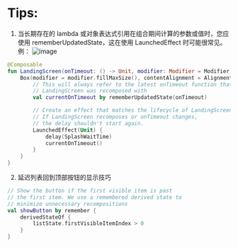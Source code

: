 # Tips:
1. 当长期存在的 lambda 或对象表达式引用在组合期间计算的参数或值时，您应使用 rememberUpdatedState，这在使用 LaunchedEffect 时可能很常见。
例：
![image](https://github.com/user-attachments/assets/7ef57297-0e30-4bf5-91f7-0b5d12f394f7)
```kotlin
@Composable
fun LandingScreen(onTimeout: () -> Unit, modifier: Modifier = Modifier) {
    Box(modifier = modifier.fillMaxSize(), contentAlignment = Alignment.Center) {
        // This will always refer to the latest onTimeout function that
        // LandingScreen was recomposed with
        val currentOnTimeout by rememberUpdatedState(onTimeout)

        // Create an effect that matches the lifecycle of LandingScreen.
        // If LandingScreen recomposes or onTimeout changes,
        // the delay shouldn't start again.
        LaunchedEffect(Unit) {
            delay(SplashWaitTime)
            currentOnTimeout()
        }
    }
}
```
2. 延迟列表回到顶部按钮的显示技巧
```kotlin
// Show the button if the first visible item is past
// the first item. We use a remembered derived state to
// minimize unnecessary recompositions
val showButton by remember {
    derivedStateOf {
        listState.firstVisibleItemIndex > 0
    }
}
```
